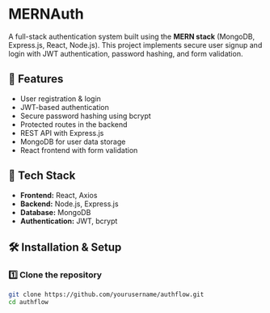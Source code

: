 # MERNAuth

A full-stack authentication system built using the **MERN stack** (MongoDB, Express.js, React, Node.js). This project implements secure user signup and login with JWT authentication, password hashing, and form validation.

## 🚀 Features

- User registration & login  
- JWT-based authentication  
- Secure password hashing using bcrypt  
- Protected routes in the backend  
- REST API with Express.js  
- MongoDB for user data storage  
- React frontend with form validation  

## 📂 Tech Stack

- **Frontend:** React, Axios  
- **Backend:** Node.js, Express.js  
- **Database:** MongoDB  
- **Authentication:** JWT, bcrypt  

## 🛠 Installation & Setup

### 1️⃣ Clone the repository  
```bash
git clone https://github.com/yourusername/authflow.git
cd authflow
